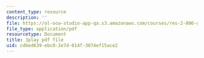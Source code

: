 ```yaml
---
content_type: resource
description: ''
file: https://ol-ocw-studio-app-qa.s3.amazonaws.com/courses/res-2-006-girls-who-build-cameras-summer-2016/cd6ed639ebc02e7d014f3074ef15ace2_gXalqmV5ZEU.pdf
file_type: application/pdf
resourcetype: Document
title: 3play pdf file
uid: cd6ed639-ebc0-2e7d-014f-3074ef15ace2
---
```

